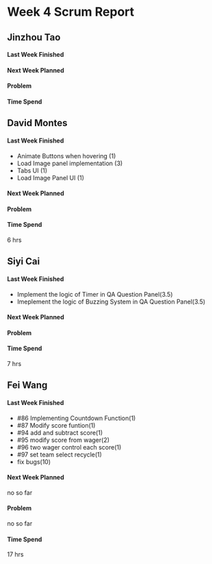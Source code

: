 # Week 4 Scrum Report 

## Jinzhou Tao

#### Last Week Finished 


#### Next Week Planned



#### Problem



#### Time Spend



## David Montes

#### Last Week Finished 
- Animate Buttons when hovering (1)
- Load Image panel implementation (3)
- Tabs UI (1)
- Load Image Panel UI (1)

#### Next Week Planned
#### Problem
#### Time Spend
6 hrs

## Siyi Cai

#### Last Week Finished 
- Implement the logic of Timer in QA Question Panel(3.5)
- Imeplement the logic of Buzzing System in QA Question Panel(3.5)
#### Next Week Planned
#### Problem
#### Time Spend
7 hrs



## Fei Wang

#### Last Week Finished 
- #86 Implementing Countdown Function(1)
- #87 Modify score funtion(1)
- #94 add and subtract score(1)
- #95 modify score from wager(2)
- #96 two wager control each score(1)
- #97 set team select recycle(1)
- fix bugs(10)
#### Next Week Planned
no so far
#### Problem
no so far
#### Time Spend
17 hrs
